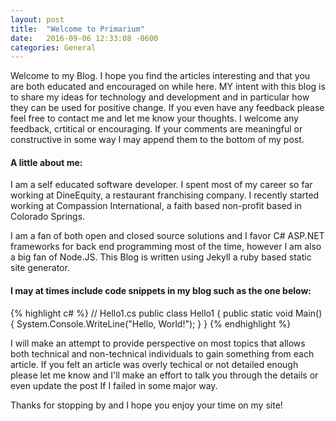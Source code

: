 ```yaml
---
layout: post
title:  "Welcome to Primarium"
date:   2016-09-06 12:33:08 -0600
categories: General
---
```

Welcome to my Blog. I hope you find the articles interesting and that you are both educated and encouraged on while here. MY intent with this blog is to share my ideas for technology and development and in particular how they can be used for positive change. If you even have any feedback please feel free to contact me and let me know your thoughts. I welcome any feedback, crtitical or encouraging. If your comments are meaningful or constructive in some way I may append them to the bottom of my post. 

#### **A little about me:**

I am a self educated software developer. I spent most of my career so far working at DineEquity, a restaurant franchising company. I recently started working at Compassion International, a faith based non-profit based in Colorado Springs. 

 I am a fan of both open and closed source solutions and I favor C# ASP.NET frameworks for back end programming most of the time, however I am also a big fan of Node.JS. This Blog is written using Jekyll a ruby based static site generator.

#### I may at times include code snippets in my blog such as the one below:

{% highlight c# %}
// Hello1.cs
public class Hello1
{
   public static void Main()
   {
      System.Console.WriteLine("Hello, World!");
   }
}
{% endhighlight %}


I will make an attempt to provide perspective on most topics that allows both technical and non-technical individuals to gain something from each article. If you felt an article was overly techical or not detailed enough please let me know and I'll make an effort to talk you through the details or even update the post If I failed in some major way.

Thanks for stopping by and I hope you enjoy your time on my site!
